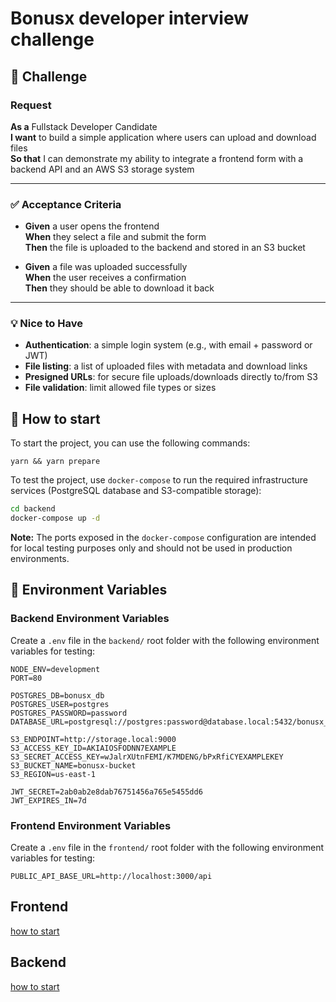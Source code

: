# Bonusx developer interview challenge

## 📘 Challenge

### Request

**As a** Fullstack Developer Candidate  
**I want** to build a simple application where users can upload and download files  
**So that** I can demonstrate my ability to integrate a frontend form with a backend API and an AWS S3 storage system

---

### ✅ Acceptance Criteria

- **Given** a user opens the frontend  
  **When** they select a file and submit the form  
  **Then** the file is uploaded to the backend and stored in an S3 bucket

- **Given** a file was uploaded successfully  
  **When** the user receives a confirmation  
  **Then** they should be able to download it back

---

### 💡 Nice to Have

- **Authentication**: a simple login system (e.g., with email + password or JWT)
- **File listing**: a list of uploaded files with metadata and download links
- **Presigned URLs**: for secure file uploads/downloads directly to/from S3
- **File validation**: limit allowed file types or sizes

## 🚀 How to start

To start the project, you can use the following commands:

```
yarn && yarn prepare
```

To test the project, use `docker-compose` to run the required infrastructure services (PostgreSQL database and S3-compatible storage):

```bash
cd backend
docker-compose up -d
```

**Note:** The ports exposed in the `docker-compose` configuration are intended for local testing purposes only and should not be used in production environments.

## 🔧 Environment Variables

### Backend Environment Variables

Create a `.env` file in the `backend/` root folder with the following environment variables for testing:

```
NODE_ENV=development
PORT=80

POSTGRES_DB=bonusx_db
POSTGRES_USER=postgres
POSTGRES_PASSWORD=password
DATABASE_URL=postgresql://postgres:password@database.local:5432/bonusx_db

S3_ENDPOINT=http://storage.local:9000
S3_ACCESS_KEY_ID=AKIAIOSFODNN7EXAMPLE
S3_SECRET_ACCESS_KEY=wJalrXUtnFEMI/K7MDENG/bPxRfiCYEXAMPLEKEY
S3_BUCKET_NAME=bonusx-bucket
S3_REGION=us-east-1

JWT_SECRET=2ab0ab2e8dab76751456a765e5455dd6
JWT_EXPIRES_IN=7d
```

### Frontend Environment Variables

Create a `.env` file in the `frontend/` root folder with the following environment variables for testing:

```
PUBLIC_API_BASE_URL=http://localhost:3000/api
```

## Frontend

[how to start](./frontend/README.md)

## Backend

[how to start](./backend/README.md)
